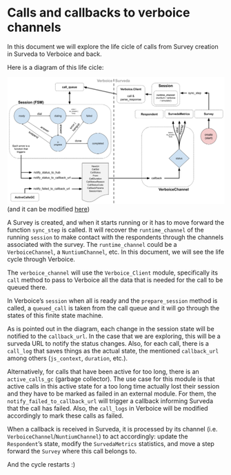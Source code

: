 # Calls and callbacks to verboice channels

In this document we will explore the life cicle of calls from Survey creation in Surveda to Verboice and back. 

Here is a diagram of this life cicle:

![image](callbacks_flow.png)
(and it can be modified [here](https://docs.google.com/drawings/d/1LWg4JYsH-5TuguiedPMD0M6x-b97KvwBeeesr_wmEyo/edit?usp=sharing))

A Survey is created, and when it starts running or it has to move forward the function `sync_step` is called. It will recover the `runtime_channel` of the running `session` to make contact with the respondents through the channels associated with the survey. The `runtime_channel` could be a `VerboiceChannel`, a `NuntiumChannel`, etc. In this document, we will see the life cycle through Verboice.
 
The `verboice_channel` will use the `Verboice_Client` module, specifically its `call` method to pass to Verboice all the data that is needed for the call to be queued there. 
 
In Verboice’s `session` when all is ready and the `prepare_session` method is called, a `queued_call` is taken from the call queue and it will go through the states of this finite state machine. 
 
As is pointed out in the diagram, each change in the session state will be notified to the `callback_url`. In the case that we are exploring, this will be a surveda URL to notify the status changes. Also, for each call, there is a `call_log` that saves things as the actual state, the mentioned `callback_url` among others (`js_context`, `duration`, etc.). 
 
Alternatively, for calls that have been active for too long, there is an `active_calls_gc` (garbage collector). The use case for this module is that active calls in this active state for a too long time actually lost their session and they have to be marked as failed in an external module. For them, the `notify_failed_to_callback_url` will trigger a callback informing Surveda that the call has failed. Also, the `call_logs` in Verboice will be modified accordingly to mark these calls as failed. 
 
When a callback is received in Surveda, it is processed by its channel (i.e. `VerboiceChannel`/`NuntiumChannel`) to act accordingly: update the `Respondent`’s state, modify the `SurvedaMetrics` statistics, and move a step forward the `Survey` where this call belongs to. 
 
And the cycle restarts :) 
 
